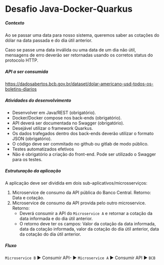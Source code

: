 # Desafio Java-Docker-Quarkus

##### Contexto
Ao se passar uma data para nosso sistema, queremos saber as cotações do dólar na data passada e do dia útil anterior.

Caso se passe uma data inválida ou uma data de um dia não útil, mensagens de erro deverão ser retornadas usando os corretos status do protocolo HTTP.

##### API a ser consumida
https://dadosabertos.bcb.gov.br/dataset/dolar-americano-usd-todos-os-boletins-diarios

##### Atividades do desenvolvimento
- Desenvolver em Java/REST (obrigatório).
- Docker/Docker compose nos back-ends (obrigatório).
- API deverá ser documentada no Swagger (obrigatório).
- Desejável utilizar o framework Quarkus.
- Os dados trafegados dentro dos back-ends deverão utilizar o formato JSON (obrigatório).
- O código deve ser commitado no github ou gitlab de modo público.
- Testes automatizados efetivos
- Não é obrigatório a criação do front-end. Pode ser utilizado o Swagger para os testes.


##### Estruturação da aplicação
A aplicação deve ser dividida em dois sub-aplicativos/microsserviços:
1. Microservice de consumo da API pública do Banco Central.
Retorno: Data e cotação.
2. Microservice de consumo da API provida pelo outro microservice.
Retorno:
   - Deverá consumir a API do `Microservice A` e retornar a cotação da data informada e do dia útil anterior.
   - O retorno deve ter os campos:
Valor da cotação da data informada, data da cotação informada, valor da cotação do dia útil anterior, data da cotação do dia útil anterior.

##### Fluxo

`Microservice B` ► Consumir API- ► `Microservice A` ► Consumir API ► `BCB`